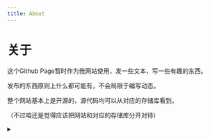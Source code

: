 ```yaml
---
title: About
---
```


# 关于

这个Github Page暂时作为我网站使用，发一些文本，写一些有趣的东西。

发布的东西原则上什么都可能有，不会局限于编写动态。

整个网站基本上是开源的，源代码均可以从对应的存储库看到。

（不过咱还是觉得应该把网站和对应的存储库分开对待）

<details><summary><!-- link --></summary>
<p>网站Github：<a target="_blank" href="https://github.com/pskdje/pskdje.github.io">pskdje.github.io</a></p>
<p>网站存储库公告（不是网站的，但容纳的存储库有变动肯定会影响网站的）：<a target="_blank" href="https://github.com/pskdje/pskdje.github.io/discussions/1">pskdje.github.io/discussions#1</a></p>
</details>
